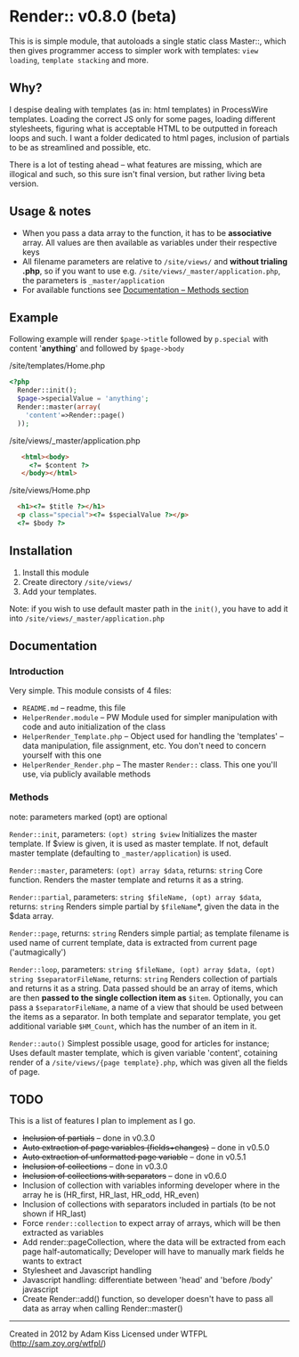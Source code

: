 # Render:: v0.8.0 (beta)

This is is simple module, that autoloads a single static class Master::, which then gives programmer access to simpler work with templates: `view loading`, `template stacking` and more.

## Why?

I despise dealing with templates (as in: html templates) in ProcessWire templates. Loading the correct JS only for some pages, loading different stylesheets, figuring what is acceptable HTML to be outputted in foreach loops and such. I want a folder dedicated to html pages, inclusion of partials to be as streamlined and possible, etc.

There is a lot of testing ahead – what features are missing, which are illogical and such, so this sure isn't final version, but rather living beta version.

## Usage & notes

* When you pass a data array to the function, it has to be **associative** array. All values are then available as variables under their respective keys
* All filename parameters are relative to `/site/views/` and **without trialing .php**, so if you want to use e.g. `/site/views/_master/application.php`, the parameters is `_master/application`
* For available functions see [Documentation – Methods section](#methods)

## Example

Following example will render `$page->title` followed by `p.special` with content '**anything**' and followed by `$page->body`

/site/templates/Home.php
``` php
<?php
  Render::init();
  $page->specialValue = 'anything';
  Render::master(array(
  	'content'=>Render::page()
  ));
```

/site/views/_master/application.php
``` html
   <html><body>
     <?= $content ?>
   </body></html>
```

/site/views/Home.php
``` html
  <h1><?= $title ?></h1>
  <p class="special"><?= $specialValue ?></p>
  <?= $body ?>
```

## Installation

1. Install this module
2. Create directory `/site/views/`
3. Add your templates.

Note: if you wish to use default master path in the `init()`, you have to add it into `/site/views/_master/application.php`

## Documentation

### Introduction

Very simple. This module consists of 4 files:
* `README.md` – readme, this file
* `HelperRender.module` – PW Module used for simpler manipulation with code and auto initialization of the class
* `HelperRender_Template.php` – Object used for handling the 'templates' – data manipulation, file assignment, etc. You don't need to concern yourself with this one
* `HelperRender_Render.php` – The master `Render::` class. This one you'll use, via publicly available methods

### Methods

note: parameters marked (opt) are optional

`Render::init`, parameters: `(opt) string $view`
Initializes the master template. If $view is given, it is used as master template. If not, default master template (defaulting to `_master/application`) is used.

`Render::master`, parameters: `(opt) array $data`, returns: `string`
Core function. Renders the master template and returns it as a string.

`Render::partial`, parameters: `string $fileName, (opt) array $data`, returns: `string`
Renders simple partial by `$fileName`*, given the data in the $data array.

`Render::page`, returns: `string`
Renders simple partial; as template filename is used name of current template, data is extracted from current page ('autmagically')

`Render::loop`, parameters: `string $fileName, (opt) array $data, (opt) string $separatorFileName`, returns: `string`
Renders collection of partials and returns it as a string. Data passed should be an array of items, which are then **passed to the single collection item as** `$item`. Optionally, you can pass a `$separatorFileName`, a name of a view that should be used between the items as a separator. In both template and separator template, you get additional variable `$HM_Count`, which has the number of an item in it.

`Render::auto()`
Simplest possible usage, good for articles for instance; Uses default master template, which is given variable 'content', cotaining render of a `/site/views/{page template}.php`, which was given all the fields of page.

## TODO

This is a list of features I plan to implement as I go.

* ~~Inclusion of partials~~ – done in v0.3.0
* ~~Auto extraction of page variables (fields+changes)~~ – done in v0.5.0
* ~~Auto extraction of unformatted page variable~~ – done in v0.5.1
* ~~Inclusion of collections~~ – done in v0.3.0
* ~~Inclusion of collections with separators~~ – done in v0.6.0
* Inclusion of collection with variables informing developer where in the array he is (HR_first, HR_last, HR_odd, HR_even)
* Inclusion of collections with separators included in partials (to be not shown if HR_last)
* Force `render::collection` to expect array of arrays, which will be then extracted as variables
* Add render::pageCollection, where the data will be extracted from each page half-automatically; Developer will have to manually mark fields he wants to extract
* Stylesheet and Javascript handling 
* Javascript handling: differentiate between 'head' and 'before /body' javascript
* Create Render::add() function, so developer doesn't have to pass all data as array when calling Render::master()

---
Created in 2012 by Adam Kiss
Licensed under WTFPL (http://sam.zoy.org/wtfpl/)